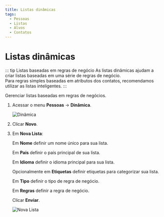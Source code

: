 ```yaml
---
title: Listas dinâmicas
tags:
  - Pessoas
  - Listas
  - Alvos
  - Contatos
---
```

# Listas dinâmicas

::: tip Listas baseadas em regras de negócio
As listas dinâmicas ajudam a criar listas baseadas em uma série de regras de negócio.<br>
Para regras simples baseadas em atributos dos contatos, recomendamos utilizar as listas inteligentes.
:::

Gerenciar listas baseadas em regras de negócios.

1. Acessar o menu **Pessoas** -> **Dinâmica**.

   ![Dinâmica](https://cdn.phishx.io/phishx-docs/images/phishx_lists_dynamic_01.webp)

2. Clicar **Novo**.

3. Em **Nova Lista**:

   Em **Nome** definir um nome único para sua lista.

   Em **País** definir o país principal de sua lista.

   Em **Idioma** definir o idioma principal para sua lista.

   Opcionalmente em **Etiquetas** definir etiquetas para categorizar sua lista.

   Em **Tipo** definir o tipo de regra de negócio.

   Em **Regras** definir a regra de negócio.

   Clicar **Enviar**.

   ![Nova Lista](https://cdn.phishx.io/phishx-docs/images/phishx_lists_dynamic_02.webp)
